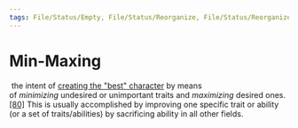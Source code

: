 ```yaml
---
tags: File/Status/Empty, File/Status/Reorganize, File/Status/Reorganize, File/Status/Recategorize, File/Status/Summarize, File/Status/Structuralize
---
```


# Min-Maxing

 the intent of [creating the "best" character](https://en.wikipedia.org/wiki/Powergaming "Powergaming") by means of _minimizing_ undesired or unimportant traits and _maximizing_ desired ones.[[80]](https://en.wikipedia.org/wiki/Glossary_of_video_game_terms#cite_note-80) This is usually accomplished by improving one specific trait or ability (or a set of traits/abilities) by sacrificing ability in all other fields.



